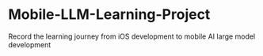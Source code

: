# Mobile-LLM-Learning-Project
Record the learning journey from iOS development to mobile AI large model development
